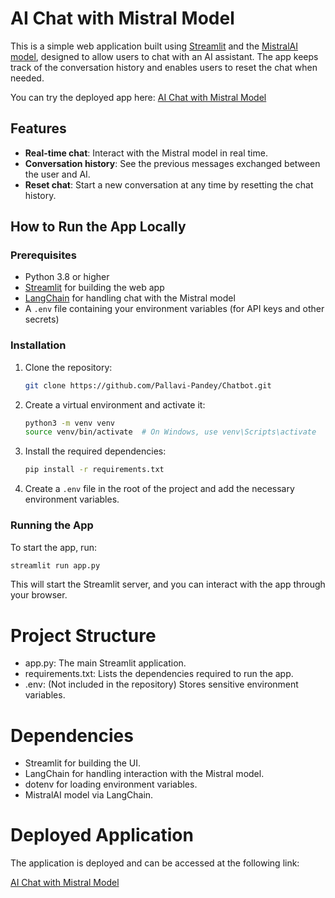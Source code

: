 # AI Chat with Mistral Model

This is a simple web application built using [Streamlit](https://streamlit.io/) and the [MistralAI model](https://huggingface.co/mistralai), designed to allow users to chat with an AI assistant. The app keeps track of the conversation history and enables users to reset the chat when needed.

You can try the deployed app here: [AI Chat with Mistral Model](https://mistralai.streamlit.app/)

## Features

- **Real-time chat**: Interact with the Mistral model in real time.
- **Conversation history**: See the previous messages exchanged between the user and AI.
- **Reset chat**: Start a new conversation at any time by resetting the chat history.

## How to Run the App Locally

### Prerequisites

- Python 3.8 or higher
- [Streamlit](https://docs.streamlit.io/) for building the web app
- [LangChain](https://python.langchain.com/) for handling chat with the Mistral model
- A `.env` file containing your environment variables (for API keys and other secrets)

### Installation

1. Clone the repository:

    ```bash
    git clone https://github.com/Pallavi-Pandey/Chatbot.git
    ```

2. Create a virtual environment and activate it:

    ```bash
    python3 -m venv venv
    source venv/bin/activate  # On Windows, use venv\Scripts\activate
    ```

3. Install the required dependencies:

    ```bash
    pip install -r requirements.txt
    ```

4. Create a `.env` file in the root of the project and add the necessary environment variables.

### Running the App

To start the app, run:

```bash
streamlit run app.py
```

This will start the Streamlit server, and you can interact with the app through your browser.

# Project Structure
- app.py: The main Streamlit application.
- requirements.txt: Lists the dependencies required to run the app.
- .env: (Not included in the repository) Stores sensitive environment variables.
# Dependencies
- Streamlit for building the UI.
- LangChain for handling interaction with the Mistral model.
- dotenv for loading environment variables.
- MistralAI model via LangChain.
# Deployed Application
The application is deployed and can be accessed at the following link:

[AI Chat with Mistral Model](https://mistralai.streamlit.app/)

